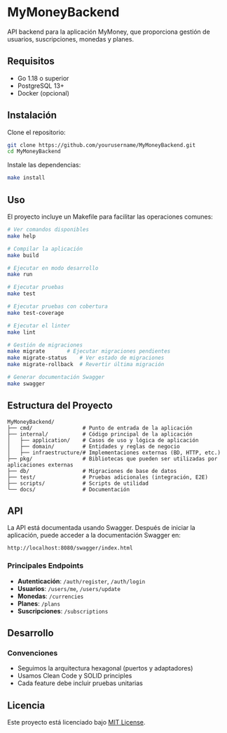 # MyMoneyBackend

API backend para la aplicación MyMoney, que proporciona gestión de usuarios, suscripciones, monedas y planes.

## Requisitos

- Go 1.18 o superior
- PostgreSQL 13+
- Docker (opcional)

## Instalación

Clone el repositorio:

```bash
git clone https://github.com/yourusername/MyMoneyBackend.git
cd MyMoneyBackend
```

Instale las dependencias:

```bash
make install
```

## Uso

El proyecto incluye un Makefile para facilitar las operaciones comunes:

```bash
# Ver comandos disponibles
make help

# Compilar la aplicación
make build

# Ejecutar en modo desarrollo
make run

# Ejecutar pruebas
make test

# Ejecutar pruebas con cobertura
make test-coverage

# Ejecutar el linter
make lint

# Gestión de migraciones
make migrate       # Ejecutar migraciones pendientes
make migrate-status    # Ver estado de migraciones
make migrate-rollback  # Revertir última migración

# Generar documentación Swagger
make swagger
```

## Estructura del Proyecto

```
MyMoneyBackend/
├── cmd/                # Punto de entrada de la aplicación
├── internal/           # Código principal de la aplicación
│   ├── application/    # Casos de uso y lógica de aplicación
│   ├── domain/         # Entidades y reglas de negocio
│   ├── infraestructure/# Implementaciones externas (BD, HTTP, etc.)
├── pkg/                # Bibliotecas que pueden ser utilizadas por aplicaciones externas
├── db/                 # Migraciones de base de datos
├── test/               # Pruebas adicionales (integración, E2E)
├── scripts/            # Scripts de utilidad
└── docs/               # Documentación
```

## API

La API está documentada usando Swagger. Después de iniciar la aplicación, puede acceder a la documentación Swagger en:

```
http://localhost:8080/swagger/index.html
```

### Principales Endpoints

- **Autenticación**: `/auth/register`, `/auth/login`
- **Usuarios**: `/users/me`, `/users/update`
- **Monedas**: `/currencies`
- **Planes**: `/plans`
- **Suscripciones**: `/subscriptions`

## Desarrollo

### Convenciones

- Seguimos la arquitectura hexagonal (puertos y adaptadores)
- Usamos Clean Code y SOLID principles
- Cada feature debe incluir pruebas unitarias

## Licencia

Este proyecto está licenciado bajo [MIT License](LICENSE). 